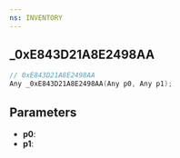```yaml
---
ns: INVENTORY
---
```

## _0xE843D21A8E2498AA

```c
// 0xE843D21A8E2498AA
Any _0xE843D21A8E2498AA(Any p0, Any p1);
```

## Parameters
* **p0**:
* **p1**:
